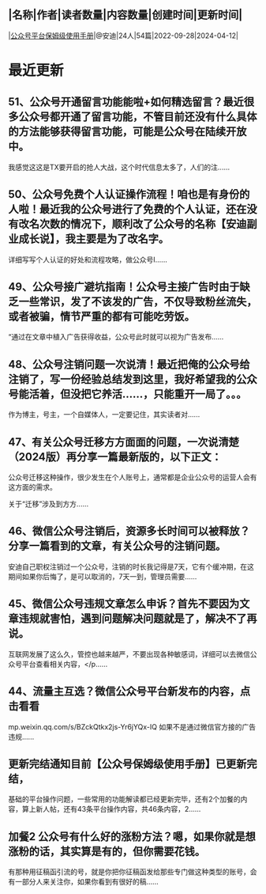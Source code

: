 |名称|作者|读者数量|内容数量|创建时间|更新时间|
---
|[公众号平台保姆级使用手册](https://xiaobot.net/p/andy20220928?refer=0b133df9-27dc-423b-8101-639049001c13)|@安迪|24人|54篇|2022-09-28|2024-04-12|

# 最近更新
## 51、公众号开通留言功能能啦+如何精选留言？最近很多公众号都开通了留言功能，不管目前还没有什么具体的方法能够获得留言功能，可能是公众号在陆续开放中。

我感觉这这是TX要开启的抢人大战，这个时代信息太多了，人们的注......
## 50、公众号免费个人认证操作流程！咱也是有身份的人啦！最近我的公众号进行了免费的个人认证，还在没有改名次数的情况下，顺利改了公众号的名称【安迪副业成长说】，我主要是为了改名字。

详细写写个人认证的好处和流程攻略，做公众号I......
## 49、公众号接广避坑指南！公众号主接广告时由于缺乏一些常识，发了不该发的广告，不仅导致粉丝流失，或者被骗，情节严重的都有可能吃劳饭。

“通过在文章中植入广告获得收益，公众号此时就可以视为广告发布......
## 48、公众号注销问题一次说清！最近把俺的公众号给注销了，写一份经验总结发到这里，我好希望我的公众号能活着，但没把它养活……，只能重开一局了。。。

作为博主，号主，一个自媒体人，一定要记住，其实读者对......
## 47、有关公众号迁移方方面面的问题，一次说清楚（2024版）再分享一篇最新版的，以下正文：

公众号迁移这种操作，很少发生在个人账号上，通常都是企业公众号的运营人会有这方面的需求。

关于“迁移”涉及到方方......
## 46、微信公众号注销后，资源多长时间可以被释放？分享一篇看到的文章，有关公众号的注销问题。

安迪自己职权注销过一个公众号，注销的时长我记得是7天，它有个缓冲期，在这期间如果你后悔了，是可以取消的，7天一到，管理员需要......
## 45、微信公众号违规文章怎么申诉？首先不要因为文章违规就害怕，遇到问题解决问题就是了，解决不了再说。

互联网发展了这么久，管控也越来越严，不要出现各种敏感词，详细可以去微信公众号平台查看相关内容，</p......
## 44、流量主互选？微信公众号平台新发布的内容，点击看看
mp.weixin.qq.com/s/BZckQtkx2js-Yr6jYQx-IQ
如果不是通过微信官方接的广告违规......
## 更新完结通知目前【公众号保姆级使用手册】已更新完结，

基础的平台操作问题，一些常用的功能解读都已经更新完毕，还有2个加餐的内容，算上新人帖，还有43条平台操作内容，共46条内容，2......
## 加餐2 公众号有什么好的涨粉方法？嗯，如果你就是想涨粉的话，其实算是有的，但你需要花钱。

有那种用征稿函引流的号，就是你把你征稿函发给那些专门做这种类型的账号，会有一部分人来关注你，如果你看到有很好的稿......

